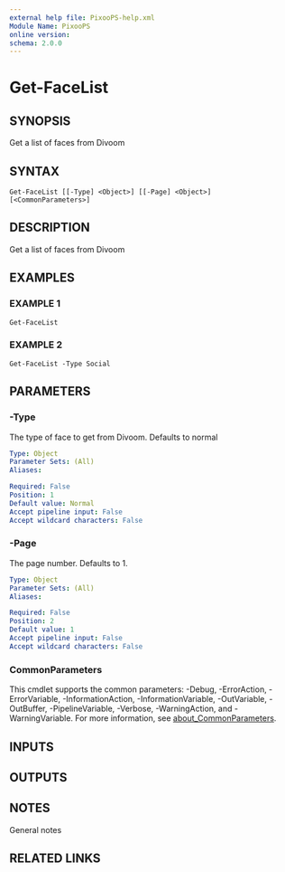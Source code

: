 ```yaml
---
external help file: PixooPS-help.xml
Module Name: PixooPS
online version:
schema: 2.0.0
---
```


# Get-FaceList

## SYNOPSIS
Get a list of faces from Divoom

## SYNTAX

```
Get-FaceList [[-Type] <Object>] [[-Page] <Object>] [<CommonParameters>]
```

## DESCRIPTION
Get a list of faces from Divoom

## EXAMPLES

### EXAMPLE 1
```
Get-FaceList
```

### EXAMPLE 2
```
Get-FaceList -Type Social
```

## PARAMETERS

### -Type
The type of face to get from Divoom.
Defaults to normal

```yaml
Type: Object
Parameter Sets: (All)
Aliases:

Required: False
Position: 1
Default value: Normal
Accept pipeline input: False
Accept wildcard characters: False
```

### -Page
The page number.
Defaults to 1.

```yaml
Type: Object
Parameter Sets: (All)
Aliases:

Required: False
Position: 2
Default value: 1
Accept pipeline input: False
Accept wildcard characters: False
```

### CommonParameters
This cmdlet supports the common parameters: -Debug, -ErrorAction, -ErrorVariable, -InformationAction, -InformationVariable, -OutVariable, -OutBuffer, -PipelineVariable, -Verbose, -WarningAction, and -WarningVariable. For more information, see [about_CommonParameters](http://go.microsoft.com/fwlink/?LinkID=113216).

## INPUTS

## OUTPUTS

## NOTES
General notes

## RELATED LINKS
